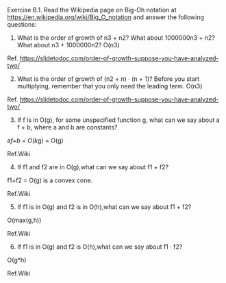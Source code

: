 Exercise B.1. 
Read the Wikipedia page on Big-Oh notation at https://en.wikipedia.org/wiki/Big_O_notation and answer the following questions:

1. What is the order of growth of n3 + n2? What about 1000000n3 + n2? What about n3 + 1000000n2?
O(n3)

Ref. https://slidetodoc.com/order-of-growth-suppose-you-have-analyzed-two/

2. What is the order of growth of (n2 + n) · (n + 1)? Before you start multiplying, remember that you only need the leading term.
O(n3)

Ref. https://slidetodoc.com/order-of-growth-suppose-you-have-analyzed-two/

3. If f is in O(g), for some unspecified function g, what can we say about a f + b, where a and b are constants?

a*f+b = O(k*g) = O(g)

Ref.Wiki

4. If f1 and f2 are in O(g),what can we say about f1 + f2?

f1+f2 = O(g) is a convex cone.


Ref.Wiki

5. If f1 is in O(g) and f2 is in O(h),what can we say about f1 + f2?

O(max(g,h))


Ref.Wiki

6. If f1 is in O(g) and f2 is O(h),what can we say about f1 · f2?

O(g*h)


Ref.Wiki

